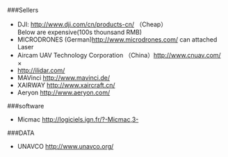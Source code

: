 ###Sellers  
- DJI: http://www.dji.com/cn/products-cn/ （Cheap）  
Below are expensive(100s thounsand RMB)  
- MICRODRONES (German)http://www.microdrones.com/  can attached Laser  
- Aircam UAV Technology Corporation （China）http://www.cnuav.com/   ×
- http://ilidar.com/  
- MAVinci http://www.mavinci.de/  
- XAIRWAY http://www.xaircraft.cn/  
- Aeryon  http://www.aeryon.com/  
    
###software   
- Micmac http://logiciels.ign.fr/?-Micmac,3-    

   
###DATA  
- UNAVCO http://www.unavco.org/
